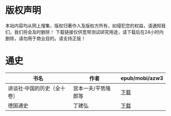 # 版权声明

本站内容均从网上搜集，版权归著作人及版权方所有，如侵犯您的权益，请通知我们，我们将会及时删除！ 下载链接仅供宽带测试研究用途，请下载后在24小时内删除，请勿用于商业目的。请支持正版！

# 通史

| 书名 | 作者 | epub/mobi/azw3 |
| --- | --- | --- |
| 讲谈社·中国的历史（全十卷） | 宫本一夫/平势隆郎等 | [下载](https://url89.ctfile.com/f/31084289-1357010005-691c73?p=8866) |
| 德国通史 | 丁建弘  | [下载](https://url89.ctfile.com/f/31084289-1357006747-c7bd73?p=8866) |
